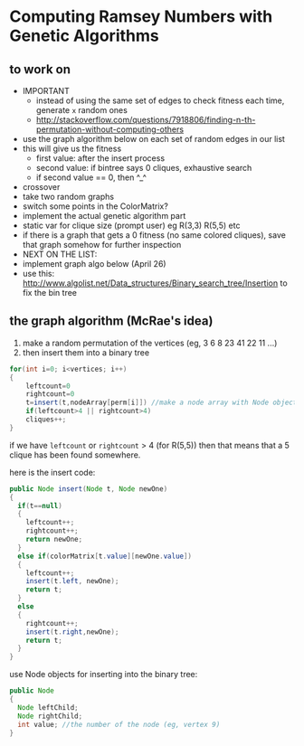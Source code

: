 Computing Ramsey Numbers with Genetic Algorithms
==============

to work on
-------
- IMPORTANT
  - instead of using the same set of edges to check fitness each time, generate `x` random ones
  - http://stackoverflow.com/questions/7918806/finding-n-th-permutation-without-computing-others
- use the graph algorithm below on each set of random edges in our list
- this will give us the fitness
  - first value: after the insert process
  - second value: if bintree says 0 cliques, exhaustive search
  - if second value == 0, then ^_^
-  crossover
  - take two random graphs
  - switch some points in the ColorMatrix?
-  implement the actual genetic algorithm part
-  static var for clique size (prompt user) eg R(3,3) R(5,5) etc
-  if there is a graph that gets a 0 fitness (no same colored cliques), save that graph somehow for further inspection
-  NEXT ON THE LIST:
  - implement graph algo below (April 26)
  - use this: http://www.algolist.net/Data_structures/Binary_search_tree/Insertion to fix the bin tree

the graph algorithm (McRae's idea)
--------------

1. make a random permutation of the vertices (eg, 3 6 8 23 41 22 11 ...)
2. then insert them into a binary tree 

```java
for(int i=0; i<vertices; i++)
{
    leftcount=0
    rightcount=0
    t=insert(t,nodeArray[perm[i]]) //make a node array with Node objects of all the vertices ahead of time
    if(leftcount>4 || rightcount>4)
    cliques++;
}
```


if we have `leftcount` or `rightcount` > 4 (for R(5,5)) then that means that a 5 clique has been found somewhere. 

here is the insert code:

```java
public Node insert(Node t, Node newOne)
{
  if(t==null)
  {
    leftcount++;
    rightcount++;
    return newOne;
  }
  else if(colorMatrix[t.value][newOne.value])
  {
    leftcount++;
    insert(t.left, newOne);
    return t;
  }
  else
  {
    rightcount++;
    insert(t.right,newOne);
    return t;
  }
}
```

use Node objects for inserting into the binary tree:
```java
public Node
{
  Node leftChild;
  Node rightChild;
  int value; //the number of the node (eg, vertex 9)
}
```
